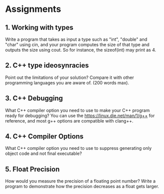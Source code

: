 # Assignments

## 1. Working with types
Write a program that takes as input a type such as "int", "double" and "char" using cin, and your program computes the size of that type and outputs the size using cout. So for instance, the sizeof(int) may print as 4.

## 2. C++ type ideosynracies
Point out the limitations of your solution? Compare it with other programming languages you are aware of. 
(200 words max).

## 3. C++ Debugging
What C++ compiler option you need to use to make your C++ program ready for debugging?
You can use the https://linux.die.net/man/1/g++ for reference, and most g++ options are compatible with clang++.

## 4. C++ Compiler Options
What C++ compiler option you need to use to suppress generating only object code and not final executable?

## 5. Float Precision
How would you measure the precision of a floating point number? Write a program to demonstrate how the
precision decreases as a float gets larger.
